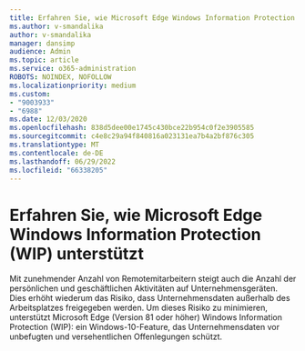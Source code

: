 ```yaml
---
title: Erfahren Sie, wie Microsoft Edge Windows Information Protection (WIP) unterstützt
ms.author: v-smandalika
author: v-smandalika
manager: dansimp
audience: Admin
ms.topic: article
ms.service: o365-administration
ROBOTS: NOINDEX, NOFOLLOW
ms.localizationpriority: medium
ms.custom:
- "9003933"
- "6988"
ms.date: 12/03/2020
ms.openlocfilehash: 838d5dee00e1745c430bce22b954c0f2e3905585
ms.sourcegitcommit: c4e8c29a94f840816a023131ea7b4a2bf876c305
ms.translationtype: MT
ms.contentlocale: de-DE
ms.lasthandoff: 06/29/2022
ms.locfileid: "66338205"
---
```

# <a name="learn-how-microsoft-edge-supports-windows-information-protection-wip"></a>Erfahren Sie, wie Microsoft Edge Windows Information Protection (WIP) unterstützt

Mit zunehmender Anzahl von Remotemitarbeitern steigt auch die Anzahl der persönlichen und geschäftlichen Aktivitäten auf Unternehmensgeräten. Dies erhöht wiederum das Risiko, dass Unternehmensdaten außerhalb des Arbeitsplatzes freigegeben werden. Um dieses Risiko zu minimieren, unterstützt Microsoft Edge (Version 81 oder höher) Windows Information Protection (WIP): ein Windows-10-Feature, das Unternehmensdaten vor unbefugten und versehentlichen Offenlegungen schützt.
